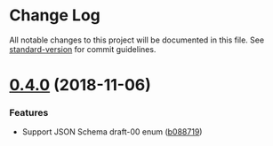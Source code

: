 # Change Log

All notable changes to this project will be documented in this file. See [standard-version](https://github.com/conventional-changelog/standard-version) for commit guidelines.

<a name="0.4.0"></a>
# [0.4.0](https://github.com/raml-org/ramldt2jsonschema/compare/v0.3.1...v0.4.0) (2018-11-06)


### Features

* Support JSON Schema draft-00 enum ([b088719](https://github.com/raml-org/ramldt2jsonschema/commit/b088719))
